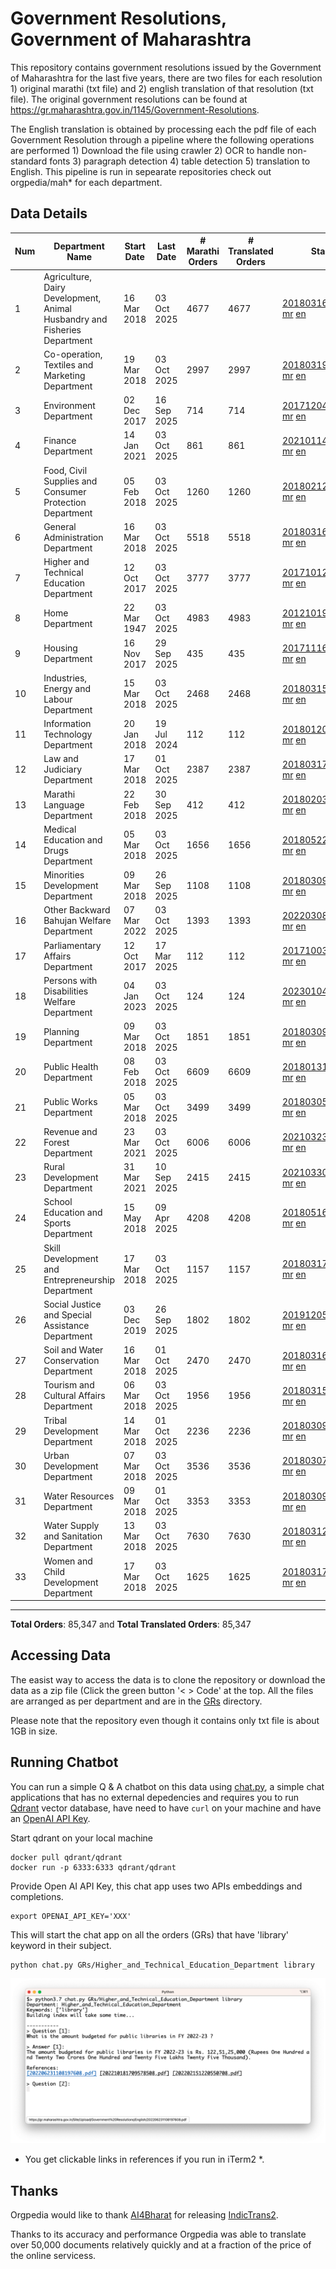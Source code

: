 # Government Resolutions, Government of Maharashtra

This repository contains government resolutions issued by the Government of Maharashtra for the last five years, there are two files for each resolution 1) original marathi (txt file) and 2) english translation of that resolution (txt file). The original government resolutions can be found at https://gr.maharashtra.gov.in/1145/Government-Resolutions.

The English translation is obtained by processing each the pdf file of each Government Resolution through a pipeline where the following operations are performed 1) Download the file using crawler 2) OCR to handle non-standard fonts 3) paragraph detection 4) table  detection 5) translation to English. This pipeline is run in sepearate repositories check out orgpedia/mah* for each department.


## Data Details

| Num | Department Name | Start Date | Last Date | # Marathi Orders | # Translated Orders | Starting Order | Last Order |
| --- | --------------- | ---------- | --------- | ---------------- | ------------------- | -------------- | ---------- |
| 1 | Agriculture, Dairy Development, Animal Husbandry and Fisheries Department | 16 Mar 2018 | 03 Oct 2025 | 4677 | 4677 | [201803161624182101.pdf](https://gr.maharashtra.gov.in/Site/Upload/Government%20Resolutions/English/201803161624182101.pdf) [mr](GRs/Agriculture,_Dairy_Development,_Animal_Husbandry_and_Fisheries_Department/201803161624182101.pdf.mr.txt) [en](GRs/Agriculture,_Dairy_Development,_Animal_Husbandry_and_Fisheries_Department/201803161624182101.pdf.en.txt) | [202510031846576401.pdf](https://gr.maharashtra.gov.in/Site/Upload/Government%20Resolutions/English/202510031846576401.pdf) [mr](GRs/Agriculture,_Dairy_Development,_Animal_Husbandry_and_Fisheries_Department/202510031846576401.pdf.mr.txt) [en](GRs/Agriculture,_Dairy_Development,_Animal_Husbandry_and_Fisheries_Department/202510031846576401.pdf.en.txt) |
| 2 | Co-operation, Textiles and Marketing Department | 19 Mar 2018 | 03 Oct 2025 | 2997 | 2997 | [201803191257576702.pdf](https://gr.maharashtra.gov.in/Site/Upload/Government%20Resolutions/English/201803191257576702.pdf) [mr](GRs/Co-operation,_Textiles_and_Marketing_Department/201803191257576702.pdf.mr.txt) [en](GRs/Co-operation,_Textiles_and_Marketing_Department/201803191257576702.pdf.en.txt) | [202510031308367802.pdf](https://gr.maharashtra.gov.in/Site/Upload/Government%20Resolutions/English/202510031308367802.pdf) [mr](GRs/Co-operation,_Textiles_and_Marketing_Department/202510031308367802.pdf.mr.txt) [en](GRs/Co-operation,_Textiles_and_Marketing_Department/202510031308367802.pdf.en.txt) |
| 3 | Environment Department | 02 Dec 2017 | 16 Sep 2025 | 714 | 714 | [201712041147216904.pdf](https://gr.maharashtra.gov.in/Site/Upload/Government%20Resolutions/English/201712041147216904.pdf) [mr](GRs/Environment_Department/201712041147216904.pdf.mr.txt) [en](GRs/Environment_Department/201712041147216904.pdf.en.txt) | [202509161454490904.pdf](https://gr.maharashtra.gov.in/Site/Upload/Government%20Resolutions/English/202509161454490904.pdf) [mr](GRs/Environment_Department/202509161454490904.pdf.mr.txt) [en](GRs/Environment_Department/202509161454490904.pdf.en.txt) |
| 4 | Finance Department | 14 Jan 2021 | 03 Oct 2025 | 861 | 861 | [202101141237329905.pdf](https://gr.maharashtra.gov.in/Site/Upload/Government%20Resolutions/English/202101141237329905.pdf) [mr](GRs/Finance_Department/202101141237329905.pdf.mr.txt) [en](GRs/Finance_Department/202101141237329905.pdf.en.txt) | [202510031626365005.pdf](https://gr.maharashtra.gov.in/Site/Upload/Government%20Resolutions/English/202510031626365005.pdf) [mr](GRs/Finance_Department/202510031626365005.pdf.mr.txt) [en](GRs/Finance_Department/202510031626365005.pdf.en.txt) |
| 5 | Food, Civil Supplies and Consumer Protection Department | 05 Feb 2018 | 03 Oct 2025 | 1260 | 1260 | [201802121244545806.pdf](https://gr.maharashtra.gov.in/Site/Upload/Government%20Resolutions/English/201802121244545806.pdf) [mr](GRs/Food,_Civil_Supplies_and_Consumer_Protection_Department/201802121244545806.pdf.mr.txt) [en](GRs/Food,_Civil_Supplies_and_Consumer_Protection_Department/201802121244545806.pdf.en.txt) | [202510031735107106.pdf](https://gr.maharashtra.gov.in/Site/Upload/Government%20Resolutions/English/202510031735107106.pdf) [mr](GRs/Food,_Civil_Supplies_and_Consumer_Protection_Department/202510031735107106.pdf.mr.txt) [en](GRs/Food,_Civil_Supplies_and_Consumer_Protection_Department/202510031735107106.pdf.en.txt) |
| 6 | General Administration Department | 16 Mar 2018 | 03 Oct 2025 | 5518 | 5518 | [201803161224022707.pdf](https://gr.maharashtra.gov.in/Site/Upload/Government%20Resolutions/English/201803161224022707.pdf) [mr](GRs/General_Administration_Department/201803161224022707.pdf.mr.txt) [en](GRs/General_Administration_Department/201803161224022707.pdf.en.txt) | [202510031730052607.pdf](https://gr.maharashtra.gov.in/Site/Upload/Government%20Resolutions/English/202510031730052607....pdf) [mr](GRs/General_Administration_Department/202510031730052607.pdf.mr.txt) [en](GRs/General_Administration_Department/202510031730052607.pdf.en.txt) |
| 7 | Higher and Technical Education Department | 12 Oct 2017 | 03 Oct 2025 | 3777 | 3777 | [201710121514029708.pdf](https://gr.maharashtra.gov.in/Site/Upload/Government%20Resolutions/English/201710121514029708.pdf) [mr](GRs/Higher_and_Technical_Education_Department/201710121514029708.pdf.mr.txt) [en](GRs/Higher_and_Technical_Education_Department/201710121514029708.pdf.en.txt) | [202510031631210108.pdf](https://gr.maharashtra.gov.in/Site/Upload/Government%20Resolutions/English/202510031631210108.pdf) [mr](GRs/Higher_and_Technical_Education_Department/202510031631210108.pdf.mr.txt) [en](GRs/Higher_and_Technical_Education_Department/202510031631210108.pdf.en.txt) |
| 8 | Home Department | 22 Mar 1947 | 03 Oct 2025 | 4983 | 4983 | [201210191648552129.pdf](https://gr.maharashtra.gov.in/Site/Upload/Government%20Resolutions/English/201210191648552129.pdf) [mr](GRs/Home_Department/201210191648552129.pdf.mr.txt) [en](GRs/Home_Department/201210191648552129.pdf.en.txt) | [202510031651281229.pdf](https://gr.maharashtra.gov.in/Site/Upload/Government%20Resolutions/English/202510031651281229.pdf) [mr](GRs/Home_Department/202510031651281229.pdf.mr.txt) [en](GRs/Home_Department/202510031651281229.pdf.en.txt) |
| 9 | Housing Department | 16 Nov 2017 | 29 Sep 2025 | 435 | 435 | [201711161447076609.pdf](https://gr.maharashtra.gov.in/Site/Upload/Government%20Resolutions/English/201711161447076609.pdf) [mr](GRs/Housing_Department/201711161447076609.pdf.mr.txt) [en](GRs/Housing_Department/201711161447076609.pdf.en.txt) | [202509291831276409.pdf](https://gr.maharashtra.gov.in/Site/Upload/Government%20Resolutions/English/202509291831276409.pdf) [mr](GRs/Housing_Department/202509291831276409.pdf.mr.txt) [en](GRs/Housing_Department/202509291831276409.pdf.en.txt) |
| 10 | Industries, Energy and Labour Department | 15 Mar 2018 | 03 Oct 2025 | 2468 | 2468 | [201803151204055010.pdf](https://gr.maharashtra.gov.in/Site/Upload/Government%20Resolutions/English/201803151204055010.pdf) [mr](GRs/Industries,_Energy_and_Labour_Department/201803151204055010.pdf.mr.txt) [en](GRs/Industries,_Energy_and_Labour_Department/201803151204055010.pdf.en.txt) | [202510031624372510.pdf](https://gr.maharashtra.gov.in/Site/Upload/Government%20Resolutions/English/202510031624372510.pdf) [mr](GRs/Industries,_Energy_and_Labour_Department/202510031624372510.pdf.mr.txt) [en](GRs/Industries,_Energy_and_Labour_Department/202510031624372510.pdf.en.txt) |
| 11 | Information Technology Department | 20 Jan 2018 | 19 Jul 2024 | 112 | 112 | [201801201843024511.pdf](https://gr.maharashtra.gov.in/Site/Upload/Government%20Resolutions/English/201801201843024511.pdf) [mr](GRs/Information_Technology_Department/201801201843024511.pdf.mr.txt) [en](GRs/Information_Technology_Department/201801201843024511.pdf.en.txt) | [202407191742379111.pdf](https://gr.maharashtra.gov.in/Site/Upload/Government%20Resolutions/English/202407191742379111.pdf) [mr](GRs/Information_Technology_Department/202407191742379111.pdf.mr.txt) [en](GRs/Information_Technology_Department/202407191742379111.pdf.en.txt) |
| 12 | Law and Judiciary Department | 17 Mar 2018 | 01 Oct 2025 | 2387 | 2387 | [201803171129290212.pdf](https://gr.maharashtra.gov.in/Site/Upload/Government%20Resolutions/English/201803171129290212.pdf) [mr](GRs/Law_and_Judiciary_Department/201803171129290212.pdf.mr.txt) [en](GRs/Law_and_Judiciary_Department/201803171129290212.pdf.en.txt) | [202510011611537812.pdf](https://gr.maharashtra.gov.in/Site/Upload/Government%20Resolutions/English/202510011611537812.pdf) [mr](GRs/Law_and_Judiciary_Department/202510011611537812.pdf.mr.txt) [en](GRs/Law_and_Judiciary_Department/202510011611537812.pdf.en.txt) |
| 13 | Marathi Language Department | 22 Feb 2018 | 30 Sep 2025 | 412 | 412 | [201802031549154233.pdf](https://gr.maharashtra.gov.in/Site/Upload/Government%20Resolutions/English/201802031549154233.pdf) [mr](GRs/Marathi_Language_Department/201802031549154233.pdf.mr.txt) [en](GRs/Marathi_Language_Department/201802031549154233.pdf.en.txt) | [202509301530344033.pdf](https://gr.maharashtra.gov.in/Site/Upload/Government%20Resolutions/English/202509301530344033.pdf) [mr](GRs/Marathi_Language_Department/202509301530344033.pdf.mr.txt) [en](GRs/Marathi_Language_Department/202509301530344033.pdf.en.txt) |
| 14 | Medical Education and Drugs Department | 05 Mar 2018 | 03 Oct 2025 | 1656 | 1656 | [201805221424292513.pdf](https://gr.maharashtra.gov.in/Site/Upload/Government%20Resolutions/English/201805221424292513.pdf) [mr](GRs/Medical_Education_and_Drugs_Department/201805221424292513.pdf.mr.txt) [en](GRs/Medical_Education_and_Drugs_Department/201805221424292513.pdf.en.txt) | [202510031408201613.pdf](https://gr.maharashtra.gov.in/Site/Upload/Government%20Resolutions/English/202510031408201613.pdf) [mr](GRs/Medical_Education_and_Drugs_Department/202510031408201613.pdf.mr.txt) [en](GRs/Medical_Education_and_Drugs_Department/202510031408201613.pdf.en.txt) |
| 15 | Minorities Development Department | 09 Mar 2018 | 26 Sep 2025 | 1108 | 1108 | [201803091218355314.pdf](https://gr.maharashtra.gov.in/Site/Upload/Government%20Resolutions/English/201803091218355314.pdf) [mr](GRs/Minorities_Development_Department/201803091218355314.pdf.mr.txt) [en](GRs/Minorities_Development_Department/201803091218355314.pdf.en.txt) | [202509261443581014.pdf](https://gr.maharashtra.gov.in/Site/Upload/Government%20Resolutions/English/202509261443581014.pdf) [mr](GRs/Minorities_Development_Department/202509261443581014.pdf.mr.txt) [en](GRs/Minorities_Development_Department/202509261443581014.pdf.en.txt) |
| 16 | Other Backward Bahujan Welfare Department | 07 Mar 2022 | 03 Oct 2025 | 1393 | 1393 | [202203081752439334.pdf](https://gr.maharashtra.gov.in/Site/Upload/Government%20Resolutions/English/202203081752439334.pdf) [mr](GRs/Other_Backward_Bahujan_Welfare_Department/202203081752439334.pdf.mr.txt) [en](GRs/Other_Backward_Bahujan_Welfare_Department/202203081752439334.pdf.en.txt) | [202510031552265134.pdf](https://gr.maharashtra.gov.in/Site/Upload/Government%20Resolutions/English/202510031552265134.pdf) [mr](GRs/Other_Backward_Bahujan_Welfare_Department/202510031552265134.pdf.mr.txt) [en](GRs/Other_Backward_Bahujan_Welfare_Department/202510031552265134.pdf.en.txt) |
| 17 | Parliamentary Affairs Department | 12 Oct 2017 | 17 Mar 2025 | 112 | 112 | [201710031642378615.pdf](https://gr.maharashtra.gov.in/Site/Upload/Government%20Resolutions/English/201710031642378615.pdf) [mr](GRs/Parliamentary_Affairs_Department/201710031642378615.pdf.mr.txt) [en](GRs/Parliamentary_Affairs_Department/201710031642378615.pdf.en.txt) | [202503171104518215.pdf](https://gr.maharashtra.gov.in/Site/Upload/Government%20Resolutions/English/202503171104518215.pdf) [mr](GRs/Parliamentary_Affairs_Department/202503171104518215.pdf.mr.txt) [en](GRs/Parliamentary_Affairs_Department/202503171104518215.pdf.en.txt) |
| 18 | Persons with Disabilities Welfare Department | 04 Jan 2023 | 03 Oct 2025 | 124 | 124 | [202301041906309635.pdf](https://gr.maharashtra.gov.in/Site/Upload/Government%20Resolutions/English/202301041906309635.pdf) [mr](GRs/Persons_with_Disabilities_Welfare_Department/202301041906309635.pdf.mr.txt) [en](GRs/Persons_with_Disabilities_Welfare_Department/202301041906309635.pdf.en.txt) | [202510031659187835.pdf](https://gr.maharashtra.gov.in/Site/Upload/Government%20Resolutions/English/202510031659187835.pdf) [mr](GRs/Persons_with_Disabilities_Welfare_Department/202510031659187835.pdf.mr.txt) [en](GRs/Persons_with_Disabilities_Welfare_Department/202510031659187835.pdf.en.txt) |
| 19 | Planning Department | 09 Mar 2018 | 03 Oct 2025 | 1851 | 1851 | [201803091441032716.pdf](https://gr.maharashtra.gov.in/Site/Upload/Government%20Resolutions/English/201803091441032716.pdf) [mr](GRs/Planning_Department/201803091441032716.pdf.mr.txt) [en](GRs/Planning_Department/201803091441032716.pdf.en.txt) | [202510031755316616.pdf](https://gr.maharashtra.gov.in/Site/Upload/Government%20Resolutions/English/202510031755316616.pdf) [mr](GRs/Planning_Department/202510031755316616.pdf.mr.txt) [en](GRs/Planning_Department/202510031755316616.pdf.en.txt) |
| 20 | Public Health Department | 08 Feb 2018 | 03 Oct 2025 | 6609 | 6609 | [201801311722275417.pdf](https://gr.maharashtra.gov.in/Site/Upload/Government%20Resolutions/English/201801311722275417.pdf) [mr](GRs/Public_Health_Department/201801311722275417.pdf.mr.txt) [en](GRs/Public_Health_Department/201801311722275417.pdf.en.txt) | [202510031702536717.pdf](https://gr.maharashtra.gov.in/Site/Upload/Government%20Resolutions/English/202510031702536717.pdf) [mr](GRs/Public_Health_Department/202510031702536717.pdf.mr.txt) [en](GRs/Public_Health_Department/202510031702536717.pdf.en.txt) |
| 21 | Public Works Department | 05 Mar 2018 | 03 Oct 2025 | 3499 | 3499 | [201803051515468118.pdf](https://gr.maharashtra.gov.in/Site/Upload/Government%20Resolutions/English/201803051515468118.pdf) [mr](GRs/Public_Works_Department/201803051515468118.pdf.mr.txt) [en](GRs/Public_Works_Department/201803051515468118.pdf.en.txt) | [202510031751208218.pdf](https://gr.maharashtra.gov.in/Site/Upload/Government%20Resolutions/English/202510031751208218.pdf) [mr](GRs/Public_Works_Department/202510031751208218.pdf.mr.txt) [en](GRs/Public_Works_Department/202510031751208218.pdf.en.txt) |
| 22 | Revenue and Forest Department | 23 Mar 2021 | 03 Oct 2025 | 6006 | 6006 | [202103231328393119.pdf](https://gr.maharashtra.gov.in/Site/Upload/Government%20Resolutions/English/202103231328393119.pdf) [mr](GRs/Revenue_and_Forest_Department/202103231328393119.pdf.mr.txt) [en](GRs/Revenue_and_Forest_Department/202103231328393119.pdf.en.txt) | [202510031745442419.pdf](https://gr.maharashtra.gov.in/Site/Upload/Government%20Resolutions/English/202510031745442419.pdf) [mr](GRs/Revenue_and_Forest_Department/202510031745442419.pdf.mr.txt) [en](GRs/Revenue_and_Forest_Department/202510031745442419.pdf.en.txt) |
| 23 | Rural Development Department | 31 Mar 2021 | 10 Sep 2025 | 2415 | 2415 | [202103301021181120.pdf](https://gr.maharashtra.gov.in/Site/Upload/Government%20Resolutions/English/202103301021181120.pdf) [mr](GRs/Rural_Development_Department/202103301021181120.pdf.mr.txt) [en](GRs/Rural_Development_Department/202103301021181120.pdf.en.txt) | [202509101416151320.pdf](https://gr.maharashtra.gov.in/Site/Upload/Government%20Resolutions/English/202509101416151320.pdf) [mr](GRs/Rural_Development_Department/202509101416151320.pdf.mr.txt) [en](GRs/Rural_Development_Department/202509101416151320.pdf.en.txt) |
| 24 | School Education and Sports Department | 15 May 2018 | 09 Apr 2025 | 4208 | 4208 | [201805161114241221.pdf](https://gr.maharashtra.gov.in/Site/Upload/Government%20Resolutions/English/201805161114241221.pdf) [mr](GRs/School_Education_and_Sports_Department/201805161114241221.pdf.mr.txt) [en](GRs/School_Education_and_Sports_Department/201805161114241221.pdf.en.txt) | [202504091555078221.pdf](https://gr.maharashtra.gov.in/Site/Upload/Government%20Resolutions/English/202504091555078221.pdf) [mr](GRs/School_Education_and_Sports_Department/202504091555078221.pdf.mr.txt) [en](GRs/School_Education_and_Sports_Department/202504091555078221.pdf.en.txt) |
| 25 | Skill Development and Entrepreneurship Department | 17 Mar 2018 | 03 Oct 2025 | 1157 | 1157 | [201803171322099003.pdf](https://gr.maharashtra.gov.in/Site/Upload/Government%20Resolutions/English/201803171322099003.pdf) [mr](GRs/Skill_Development_and_Entrepreneurship_Department/201803171322099003.pdf.mr.txt) [en](GRs/Skill_Development_and_Entrepreneurship_Department/201803171322099003.pdf.en.txt) | [202510031820290603.pdf](https://gr.maharashtra.gov.in/Site/Upload/Government%20Resolutions/English/202510031820290603.pdf) [mr](GRs/Skill_Development_and_Entrepreneurship_Department/202510031820290603.pdf.mr.txt) [en](GRs/Skill_Development_and_Entrepreneurship_Department/202510031820290603.pdf.en.txt) |
| 26 | Social Justice and Special Assistance Department | 03 Dec 2019 | 26 Sep 2025 | 1802 | 1802 | [201912051107011622.pdf](https://gr.maharashtra.gov.in/Site/Upload/Government%20Resolutions/English/201912051107011622.pdf) [mr](GRs/Social_Justice_and_Special_Assistance_Department/201912051107011622.pdf.mr.txt) [en](GRs/Social_Justice_and_Special_Assistance_Department/201912051107011622.pdf.en.txt) | [202509261731441822.pdf](https://gr.maharashtra.gov.in/Site/Upload/Government%20Resolutions/English/202509261731441822.pdf) [mr](GRs/Social_Justice_and_Special_Assistance_Department/202509261731441822.pdf.mr.txt) [en](GRs/Social_Justice_and_Special_Assistance_Department/202509261731441822.pdf.en.txt) |
| 27 | Soil and Water Conservation Department | 16 Mar 2018 | 01 Oct 2025 | 2470 | 2470 | [201803161247582426.pdf](https://gr.maharashtra.gov.in/Site/Upload/Government%20Resolutions/English/201803161247582426.pdf) [mr](GRs/Soil_and_Water_Conservation_Department/201803161247582426.pdf.mr.txt) [en](GRs/Soil_and_Water_Conservation_Department/201803161247582426.pdf.en.txt) | [202510011831449426.pdf](https://gr.maharashtra.gov.in/Site/Upload/Government%20Resolutions/English/202510011831449426.pdf) [mr](GRs/Soil_and_Water_Conservation_Department/202510011831449426.pdf.mr.txt) [en](GRs/Soil_and_Water_Conservation_Department/202510011831449426.pdf.en.txt) |
| 28 | Tourism and Cultural Affairs Department | 06 Mar 2018 | 03 Oct 2025 | 1956 | 1956 | [201803151055091823.pdf](https://gr.maharashtra.gov.in/Site/Upload/Government%20Resolutions/English/201803151055091823.pdf) [mr](GRs/Tourism_and_Cultural_Affairs_Department/201803151055091823.pdf.mr.txt) [en](GRs/Tourism_and_Cultural_Affairs_Department/201803151055091823.pdf.en.txt) | [202510031545519023.pdf](https://gr.maharashtra.gov.in/Site/Upload/Government%20Resolutions/English/202510031545519023.pdf) [mr](GRs/Tourism_and_Cultural_Affairs_Department/202510031545519023.pdf.mr.txt) [en](GRs/Tourism_and_Cultural_Affairs_Department/202510031545519023.pdf.en.txt) |
| 29 | Tribal Development Department | 14 Mar 2018 | 01 Oct 2025 | 2236 | 2236 | [201803091105184924.pdf](https://gr.maharashtra.gov.in/Site/Upload/Government%20Resolutions/English/201803091105184924.pdf) [mr](GRs/Tribal_Development_Department/201803091105184924.pdf.mr.txt) [en](GRs/Tribal_Development_Department/201803091105184924.pdf.en.txt) | [202510011816447024.pdf](https://gr.maharashtra.gov.in/Site/Upload/Government%20Resolutions/English/202510011816447024.pdf) [mr](GRs/Tribal_Development_Department/202510011816447024.pdf.mr.txt) [en](GRs/Tribal_Development_Department/202510011816447024.pdf.en.txt) |
| 30 | Urban Development Department | 07 Mar 2018 | 03 Oct 2025 | 3536 | 3536 | [201803071203178325.pdf](https://gr.maharashtra.gov.in/Site/Upload/Government%20Resolutions/English/201803071203178325.pdf) [mr](GRs/Urban_Development_Department/201803071203178325.pdf.mr.txt) [en](GRs/Urban_Development_Department/201803071203178325.pdf.en.txt) | [202510031856306525.pdf](https://gr.maharashtra.gov.in/Site/Upload/Government%20Resolutions/English/202510031856306525.pdf) [mr](GRs/Urban_Development_Department/202510031856306525.pdf.mr.txt) [en](GRs/Urban_Development_Department/202510031856306525.pdf.en.txt) |
| 31 | Water Resources Department | 09 Mar 2018 | 01 Oct 2025 | 3353 | 3353 | [201803091034435527.pdf](https://gr.maharashtra.gov.in/Site/Upload/Government%20Resolutions/English/201803091034435527.pdf) [mr](GRs/Water_Resources_Department/201803091034435527.pdf.mr.txt) [en](GRs/Water_Resources_Department/201803091034435527.pdf.en.txt) | [202510011743030827.pdf](https://gr.maharashtra.gov.in/Site/Upload/Government%20Resolutions/English/202510011743030827.pdf) [mr](GRs/Water_Resources_Department/202510011743030827.pdf.mr.txt) [en](GRs/Water_Resources_Department/202510011743030827.pdf.en.txt) |
| 32 | Water Supply and Sanitation Department | 13 Mar 2018 | 03 Oct 2025 | 7630 | 7630 | [201803121414108428.pdf](https://gr.maharashtra.gov.in/Site/Upload/Government%20Resolutions/English/201803121414108428.pdf) [mr](GRs/Water_Supply_and_Sanitation_Department/201803121414108428.pdf.mr.txt) [en](GRs/Water_Supply_and_Sanitation_Department/201803121414108428.pdf.en.txt) | [202510031615470128.pdf](https://gr.maharashtra.gov.in/Site/Upload/Government%20Resolutions/English/202510031615470128.pdf) [mr](GRs/Water_Supply_and_Sanitation_Department/202510031615470128.pdf.mr.txt) [en](GRs/Water_Supply_and_Sanitation_Department/202510031615470128.pdf.en.txt) |
| 33 | Women and Child Development Department | 17 Mar 2018 | 03 Oct 2025 | 1625 | 1625 | [201803171539444330.pdf](https://gr.maharashtra.gov.in/Site/Upload/Government%20Resolutions/English/201803171539444330.pdf) [mr](GRs/Women_and_Child_Development_Department/201803171539444330.pdf.mr.txt) [en](GRs/Women_and_Child_Development_Department/201803171539444330.pdf.en.txt) | [202510031516598530.pdf](https://gr.maharashtra.gov.in/Site/Upload/Government%20Resolutions/English/202510031516598530.pdf) [mr](GRs/Women_and_Child_Development_Department/202510031516598530.pdf.mr.txt) [en](GRs/Women_and_Child_Development_Department/202510031516598530.pdf.en.txt) |
----------------------------------------------------------------------------------------------------

**Total Orders**: 85,347 and **Total Translated Orders**: 85,347
## Accessing Data

The easist way to access the data is to clone the repository or download the data as a zip file (Click the green button '< > Code' at the top. All the files are arranged as per department and are in the [GRs](GRs) directory.

Please note that the repository even though it contains only txt file is about 1GB in size.

## Running Chatbot

You can run a simple Q & A chatbot on this data using [chat.py](chat.py), a simple chat applications that has no external depedencies and requires you to run [Qdrant](https://qdrant.tech/) vector database, have need to have `curl` on your machine and have an [OpenAI API Key](https://help.openai.com/en/articles/4936850-where-do-i-find-my-secret-api-key).

Start qdrant on your local machine
```shell
docker pull qdrant/qdrant
docker run -p 6333:6333 qdrant/qdrant
```

Provide Open AI API Key, this chat app uses two APIs embeddings and completions.
```shell
export OPENAI_API_KEY='XXX'
```

This will start the chat app on all the orders (GRs) that have 'library' keyword in their subject.

```shell
python chat.py GRs/Higher_and_Technical_Education_Department library
```

![screenshot of running chat.py](screenshot.png)

* You get clickable links in references if you run in iTerm2 *.

## Thanks

Orgpedia would like to thank [AI4Bharat](https://ai4bharat.iitm.ac.in/) for releasing [IndicTrans2](https://github.com/AI4Bharat/IndicTrans2).

Thanks to its accuracy and performance Orgpedia was able to translate over 50,000 documents relatively quickly and at a fraction of the price of the online servicess.

